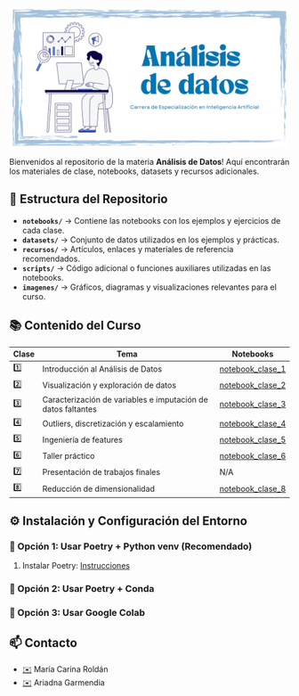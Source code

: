 
![](https://github.com/FIUBA-Posgrado-Inteligencia-Artificial/CEIA_Analisis_de_datos/blob/main/banner.png)


Bienvenidos al repositorio de la materia **Análisis de Datos**! Aquí encontrarán los materiales de clase, notebooks, datasets y recursos adicionales.

## 📂 Estructura del Repositorio

- **`notebooks/`** → Contiene las notebooks con los ejemplos y ejercicios de cada clase.
- **`datasets/`** → Conjunto de datos utilizados en los ejemplos y prácticas.
- **`recursos/`** → Artículos, enlaces y materiales de referencia recomendados.
- **`scripts/`** → Código adicional o funciones auxiliares utilizadas en las notebooks.
- **`imagenes/`** → Gráficos, diagramas y visualizaciones relevantes para el curso.

## 📚 Contenido del Curso

| Clase | Tema | Notebooks |
|--------|-----------------------------|-----------------------------|
| 1️⃣ | Introducción al Análisis de Datos | [notebook_clase_1](notebooks/clase_01_introduccion.ipynb) |
| 2️⃣ | Visualización y exploración de datos | [notebook_clase_2](notebooks/clase_02_preprocesamiento.ipynb) |
| 3️⃣ | Caracterización de variables e imputación de datos faltantes | [notebook_clase_3](notebooks/clase_03_visualizacion.ipynb) |
| 4️⃣ | Outliers, discretización y escalamiento | [notebook_clase_4](notebooks/clase_04_outliers_discretizacion_escalamiento.ipynb)|
| 5️⃣ | Ingeniería de features | [notebook_clase_5](notebooks/clase_05_ingenieria_de_features.ipynb) |
| 6️⃣ | Taller práctico | [notebook_clase_6](notebooks/clase_06_taller.ipynb)|
| 7️⃣ | Presentación de trabajos finales | N/A |
| 8️⃣ | Reducción de dimensionalidad | [notebook_clase_8](notebooks/clase_08_reduccion_dimensionalidad.ipynb) |


## ⚙️ Instalación y Configuración del Entorno

### 🔹 Opción 1: Usar Poetry + Python venv (Recomendado)

1. Instalar Poetry: [Instrucciones](https://python-poetry.org/docs/#installing-with-the-official-installer)

### 🔹 Opción 2: Usar Poetry + Conda

### 🔹 Opción 3: Usar Google Colab



## 📫 Contacto

* [✉️](macroldan@fi.uba.edu.ar) María Carina Roldán 
* [✉️](arigarmendia@gmail.com) Ariadna Garmendia
